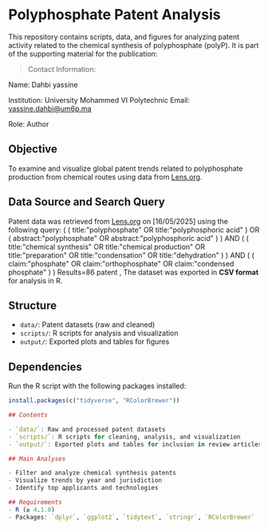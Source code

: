  
# Polyphosphate Patent Analysis

This repository contains scripts, data, and figures for analyzing patent activity related to the chemical  synthesis of polyphosphate (polyP). It is part of the supporting material for the publication:
> Contact Information:
> 
Name: Dahbi yassine

Institution: University Mohammed VI Polytechnic Email: yassine.dahbi@um6p.ma

Role: Author
##  Objective

To examine and visualize global patent trends related to polyphosphate production from chemical routes using data from [Lens.org](https://www.lens.org).
##  Data Source and Search Query

Patent data was retrieved from [Lens.org](https://www.lens.org) on [16/05/2025] using the following query: ( ( title:"polyphosphate" OR title:"polyphosphoric acid" ) OR ( abstract:"polyphosphate" OR abstract:"polyphosphoric acid" ) ) AND ( ( title:"chemical synthesis" OR title:"chemical production" OR title:"preparation" OR title:"condensation" OR title:"dehydration" ) ) AND ( ( claim:"phosphate" OR claim:"orthophosphate" OR claim:"condensed phosphate" ) ) 
Results=86 patent ,
The dataset was exported in **CSV format** for analysis in R.
##  Structure

- `data/`: Patent datasets (raw and cleaned)
- `scripts/`: R scripts for analysis and visualization
- `output/`: Exported plots and tables for figures


##  Dependencies

Run the R script with the following packages installed:

```r
install.packages(c("tidyverse", "RColorBrewer"))

## Contents

- `data/`: Raw and processed patent datasets
- `scripts/`: R scripts for cleaning, analysis, and visualization
- `output/`: Exported plots and tables for inclusion in review articles

## Main Analyses

- Filter and analyze chemical synthesis patents
- Visualize trends by year and jurisdiction
- Identify top applicants and technologies

## Requirements
- R (≥ 4.1.0)
- Packages: `dplyr`, `ggplot2`, `tidytext`, `stringr`, `RColorBrewer`



